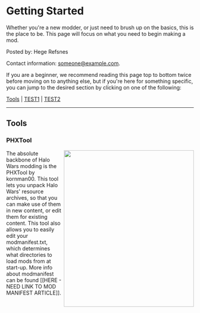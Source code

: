 # Getting Started
Whether you're a new modder, or just need to brush up on the basics, this is the place to be.
This page will focus on what you need to begin making a mod. 
<footer>
  <p>Posted by: Hege Refsnes</p>
  <p>Contact information: <a href="mailto:someone@example.com">
  someone@example.com</a>.</p>
</footer>



If you are a beginner, we recommend reading this page top to bottom twice before moving on to anything else, but if you're here for something specific, you can jump to the desired section by clicking on one of the following:

[Tools](#ToolsHeader) | [TEST1](#) | [TEST2](#)

***

<a name="ToolsHeader"></a>
## Tools
### PHXTool
<img align="right" width="349" height="420" src="https://media.discordapp.net/attachments/339462193051336705/575045099910856714/Unbenannt.png?width=523&height=630">
The absolute backbone of Halo Wars modding is the PHXTool by kornman00. This tool lets you unpack Halo Wars' resource archives, so that you can make use of them in new content, or edit them for existing content. This tool also allows you to easily edit your modmanifest.txt, which determines what directories to load mods from at start-up. More info about modmanifest can be found [[HERE - NEED LINK TO MOD MANIFEST ARTICLE]].
